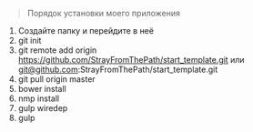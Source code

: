> Порядок установки моего приложения

1. Создайте папку и перейдите в неё
2. git init
3. git remote add origin https://github.com/StrayFromThePath/start_template.git или git@github.com:StrayFromThePath/start_template.git
4. git pull origin master
5. bower install
6. nmp install
7. gulp wiredep
8. gulp